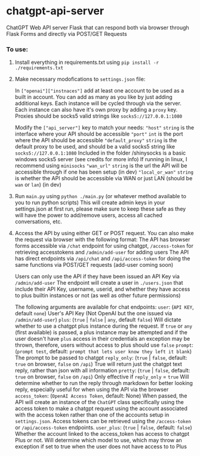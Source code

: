 # chatgpt-api-server
ChatGPT Web API server Flask that can respond both via browser through Flask Forms and directly via POST/GET Requests

### To use:
1. Install everything in requirements.txt using `pip install -r ./requirements.txt`

2. Make necessary modofications to `settings.json` file:

	In `["openai"]["instnaces"]` add at least one account to be used as a built in account. You can add as many as you like by just adding additional keys. Each instance will be cycled through via the server.
	Each instance can also have it's own proxy by adding a `proxy` key. Proxies should be socks5 valid strings like `socks5://127.0.0.1:1080`

	Modify the `["api_server"]` key to match your needs:
	`"host"` `string` is the interface where your API should be accessible
	`"port"` `int` is the port where the API should be accessible
	`"default_proxy"` `string` is the default proxy to be used, and should be a valid socks5 string like `socks5://127.0.0.1:1080`
	Included in the folder /shinysocks is a basic windows socks5 server (see credits for more info)
	If running in linux, I recommend using `minisocks`
	`"wan_url"` `string` is the url the API will be accessible through if one has been setup (in dev)
	`"local_or_wan"` `string` is whether the API should be accessible via WAN or just LAN (should be `wan` or `lan`) (in dev)

3. Run `main.py` using `python ./main.py` (or whatever method available to you to run python scripts)
	This will create admin keys in your settings.json at first run, please make sure to keep these safe as they will have the power to add/remove users, access all cached conversations, etc.

4. Access the API by using either GET or POST request. You can also make the request via browser with the following format:
	The API has browser forms accessible via `/chat` endpoint for using chatgpt, `/access-token` for retrieving accesstokens and `/admin/add-user` for adding users
	The API has direct endpoints via `/api/chat` and `/api/access-token` for doing the same functions via POST/GET requests (add-user coming soon)

	Users can only use the API if they have been issued an API Key via `/admin/add-user`
	The endpoint will create a user in `./users.json` that include their API Key, username, userid, and whether they have access to plus builtin instances or not (as well as other future permissions)

	The following arguments are available for chat endpoints:
	`user`: (`API KEY`, default `none`) User's API Key (Not OpenAI but the one issued via `/admin/add-user`)
	`plus`: (`true` | `false` | `any`, default `false`) Will dictate whether to use a chatgpt plus instance during the request. If `true` or `any` (first available) is passed, a plus instance may be attempted and if the user doesn't have `plus` access in their credentials an exception may be thrown, therefore, users without access to plus should use `false`
	`prompt`: (`prompt test`, default: `prompt that lets user know they left it blank`) The prompt to be passed to chatgpt
	`reply_only`: (`true` | `false`, default: `true` on browser, `false` on `/api`) True will return just the chatgpt text reply, rather than json with all information
	`pretty`: (`true` | `false`, default: `true` on browser, `false` on `/api`) Only effective if `reply_only` = `true` Will determine whether to run the reply through markdown for better looking reply, especially useful for when using the API via the browser
	`access_token`: (`OpenAI Access Token`, default: None) When passed, the API will create an instance of the `ChatGPT` class specifically using the access token to make a chatgpt request using the account associated with the access token rather than one of the accounts setup in `settings.json`. Access tokens can be retrieved using the `/access-token` or `/api/access-token` endpoints.
	`user_plus`: (`true` | `false`, default: `false`) Whether the account linked to the access_token has access to chatgpt Plus or not. Will determine which model to use, which may throw an exception if set to true when the user does not have access to to Plus

	
